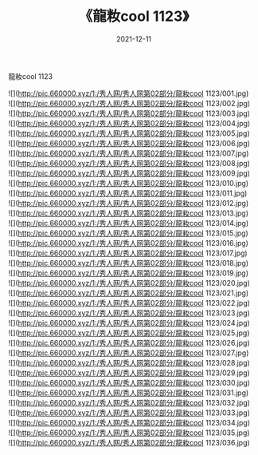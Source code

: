 ﻿---
layout: post
title:  《龍籹cool 1123》
date:   2021-12-11
img: http://pic.660000.xyz/1:/秀人网/秀人网第02部分/龍籹cool 1123/000.jpg
categories: [美女, 清纯, 唯美]
---

龍籹cool 1123

  ![](http://pic.660000.xyz/1:/秀人网/秀人网第02部分/龍籹cool 1123/001.jpg) <br> ![](http://pic.660000.xyz/1:/秀人网/秀人网第02部分/龍籹cool 1123/002.jpg) <br> ![](http://pic.660000.xyz/1:/秀人网/秀人网第02部分/龍籹cool 1123/003.jpg) <br> ![](http://pic.660000.xyz/1:/秀人网/秀人网第02部分/龍籹cool 1123/004.jpg) <br> ![](http://pic.660000.xyz/1:/秀人网/秀人网第02部分/龍籹cool 1123/005.jpg) <br> ![](http://pic.660000.xyz/1:/秀人网/秀人网第02部分/龍籹cool 1123/006.jpg) <br> ![](http://pic.660000.xyz/1:/秀人网/秀人网第02部分/龍籹cool 1123/007.jpg) <br> ![](http://pic.660000.xyz/1:/秀人网/秀人网第02部分/龍籹cool 1123/008.jpg) <br> ![](http://pic.660000.xyz/1:/秀人网/秀人网第02部分/龍籹cool 1123/009.jpg) <br> ![](http://pic.660000.xyz/1:/秀人网/秀人网第02部分/龍籹cool 1123/010.jpg) <br> ![](http://pic.660000.xyz/1:/秀人网/秀人网第02部分/龍籹cool 1123/011.jpg) <br> ![](http://pic.660000.xyz/1:/秀人网/秀人网第02部分/龍籹cool 1123/012.jpg) <br> ![](http://pic.660000.xyz/1:/秀人网/秀人网第02部分/龍籹cool 1123/013.jpg) <br> ![](http://pic.660000.xyz/1:/秀人网/秀人网第02部分/龍籹cool 1123/014.jpg) <br> ![](http://pic.660000.xyz/1:/秀人网/秀人网第02部分/龍籹cool 1123/015.jpg) <br> ![](http://pic.660000.xyz/1:/秀人网/秀人网第02部分/龍籹cool 1123/016.jpg) <br> ![](http://pic.660000.xyz/1:/秀人网/秀人网第02部分/龍籹cool 1123/017.jpg) <br> ![](http://pic.660000.xyz/1:/秀人网/秀人网第02部分/龍籹cool 1123/018.jpg) <br> ![](http://pic.660000.xyz/1:/秀人网/秀人网第02部分/龍籹cool 1123/019.jpg) <br> ![](http://pic.660000.xyz/1:/秀人网/秀人网第02部分/龍籹cool 1123/020.jpg) <br> ![](http://pic.660000.xyz/1:/秀人网/秀人网第02部分/龍籹cool 1123/021.jpg) <br> ![](http://pic.660000.xyz/1:/秀人网/秀人网第02部分/龍籹cool 1123/022.jpg) <br> ![](http://pic.660000.xyz/1:/秀人网/秀人网第02部分/龍籹cool 1123/023.jpg) <br> ![](http://pic.660000.xyz/1:/秀人网/秀人网第02部分/龍籹cool 1123/024.jpg) <br> ![](http://pic.660000.xyz/1:/秀人网/秀人网第02部分/龍籹cool 1123/025.jpg) <br> ![](http://pic.660000.xyz/1:/秀人网/秀人网第02部分/龍籹cool 1123/026.jpg) <br> ![](http://pic.660000.xyz/1:/秀人网/秀人网第02部分/龍籹cool 1123/027.jpg) <br> ![](http://pic.660000.xyz/1:/秀人网/秀人网第02部分/龍籹cool 1123/028.jpg) <br> ![](http://pic.660000.xyz/1:/秀人网/秀人网第02部分/龍籹cool 1123/029.jpg) <br> ![](http://pic.660000.xyz/1:/秀人网/秀人网第02部分/龍籹cool 1123/030.jpg) <br> ![](http://pic.660000.xyz/1:/秀人网/秀人网第02部分/龍籹cool 1123/031.jpg) <br> ![](http://pic.660000.xyz/1:/秀人网/秀人网第02部分/龍籹cool 1123/032.jpg) <br> ![](http://pic.660000.xyz/1:/秀人网/秀人网第02部分/龍籹cool 1123/033.jpg) <br> ![](http://pic.660000.xyz/1:/秀人网/秀人网第02部分/龍籹cool 1123/034.jpg) <br> ![](http://pic.660000.xyz/1:/秀人网/秀人网第02部分/龍籹cool 1123/035.jpg) <br> ![](http://pic.660000.xyz/1:/秀人网/秀人网第02部分/龍籹cool 1123/036.jpg) <br>